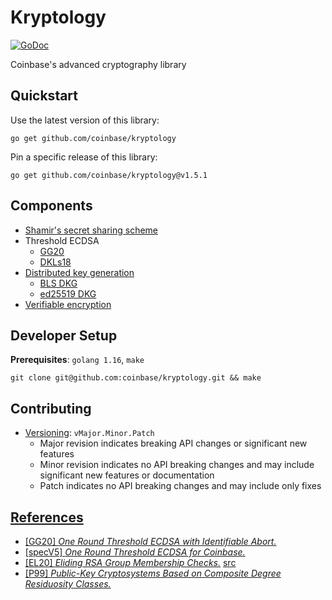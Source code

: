 # Kryptology
[![GoDoc](http://img.shields.io/badge/go-documentation-blue.svg?style=flat-square)](https://pkg.go.dev/github.com/coinbase/kryptology)

Coinbase's advanced cryptography library

## Quickstart
Use the latest version of this library:
```$xslt
go get github.com/coinbase/kryptology
```

Pin a specific release of this library:
```$xslt
go get github.com/coinbase/kryptology@v1.5.1
```

## Components
- [Shamir's secret sharing scheme](pkg/sharing)
- Threshold ECDSA
    - [GG20](pkg/tecdsa/gg20)
    - [DKLs18](pkg/tecdsa/dkls)
- [Distributed key generation](pkg/dkg/gennaro) 
    - [BLS DKG](test/dkg/bls)
    - [ed25519 DKG](test/dkg/ed25519)
- [Verifiable encryption](pkg/verenc)
    
## Developer Setup
**Prerequisites**: `golang 1.16`, `make`

```$xslt
git clone git@github.com:coinbase/kryptology.git && make 
``` 

## Contributing
- [Versioning](https://blog.golang.org/publishing-go-modules): `vMajor.Minor.Patch`
    - Major revision indicates breaking API changes or significant new features
    - Minor revision indicates no API breaking changes and may include significant new features or documentation
    - Patch indicates no API breaking changes and may include only fixes
 
 
## [References](docs/)
- [[GG20] _One Round Threshold ECDSA with Identifiable Abort._](https://eprint.iacr.org/2020/540.pdf)
- [[specV5] _One Round Threshold ECDSA for Coinbase._](docs/Coinbase_Pseudocode_v5.pdf)
- [[EL20] _Eliding RSA Group Membership Checks._](docs/rsa-membership.pdf) [src](https://www.overleaf.com/project/5f9c3b0624a9a600012037a3)
- [[P99] _Public-Key Cryptosystems Based on Composite Degree Residuosity Classes._](http://citeseerx.ist.psu.edu/viewdoc/download?doi=10.1.1.112.4035&rep=rep1&type=pdf)
